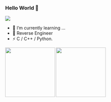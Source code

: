 ### Hello World 👋
![](https://komarev.com/ghpvc/?username=smallsun107&color=ff69b4)

- 🌱 I’m currently learning ...
- 🔭 Reverse Engineer
- ⚡ C / C++ / Python.

<div>
  <a href="https://github.com/smallsun107">
    <img align="left" height="160" src="https://github-readme-stats.vercel.app/api/top-langs/?username=smallsun107&layout=compact&theme=dracula" />
  </a>
  <a href="https://github.com/smallsun107">
    <img align="left" height="160" src="https://github-readme-stats.vercel.app/api?username=smallsun107&show_icons=true&theme=dracula" />
  </a>
</div>


<!--
[![smallsun107's GitHub stats](https://github-readme-stats.vercel.app/api?username=smallsun107&show_icons=true&theme=dracula)](https://github.com/smallsun107/)
[![Top Langs](https://github-readme-stats.vercel.app/api/top-langs/?username=smallsun107&layout=compact&theme=dracula)](https://github.com/smallsun107/)
-->

<!--
**smallsun107/smallsun107** is a ✨ _special_ ✨ repository because its `README.md` (this file) appears on your GitHub profile.

Here are some ideas to get you started:

- 🔭 I’m currently working on ...
- 🌱 I’m currently learning ...
- 👯 I’m looking to collaborate on ...
- 🤔 I’m looking for help with ...
- 💬 Ask me about ...
- 📫 How to reach me: ...
- 😄 Pronouns: ...
- ⚡ Fun fact: ...
-->
